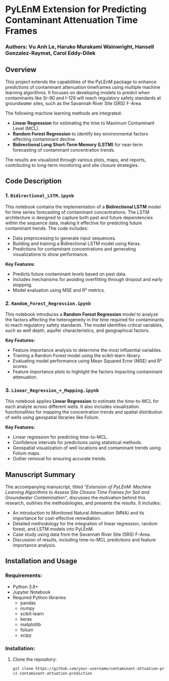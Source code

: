 # PyLEnM Extension for Predicting Contaminant Attenuation Time Frames

### Authors: Vu Anh Le, Haruko Murakami Wainwright, Hansell Gonzalez-Raymat, Carol Eddy-Dilek

## Overview

This project extends the capabilities of the PyLEnM package to enhance predictions of contaminant attenuation timeframes using multiple machine learning algorithms. It focuses on developing models to predict when contaminants like Sr-90 and I-129 will reach regulatory safety standards at groundwater sites, such as the Savannah River Site (SRS) F-Area.

The following machine learning methods are integrated:
- **Linear Regression** for estimating the time to Maximum Contaminant Level (MCL).
- **Random Forest Regression** to identify key environmental factors affecting contaminant decline.
- **Bidirectional Long Short-Term Memory (LSTM)** for near-term forecasting of contaminant concentration trends.

The results are visualized through various plots, maps, and reports, contributing to long-term monitoring and site closure strategies.

## Code Description

### 1. `Bidirectional_LSTM.ipynb`
This notebook contains the implementation of a **Bidirectional LSTM** model for time series forecasting of contaminant concentrations. The LSTM architecture is designed to capture both past and future dependencies within the sequence data, making it effective for predicting future contaminant trends. The code includes:
- Data preprocessing to generate input sequences.
- Building and training a Bidirectional LSTM model using Keras.
- Predictions for contaminant concentrations and generating visualizations to show performance.

**Key Features:**
- Predicts future contaminant levels based on past data.
- Includes mechanisms for avoiding overfitting through dropout and early stopping.
- Model evaluation using MSE and R² metrics.

### 2. `Random_Forest_Regression.ipynb`
This notebook introduces a **Random Forest Regression** model to analyze the factors affecting the heterogeneity in the time required for contaminants to reach regulatory safety standards. The model identifies critical variables, such as well depth, aquifer characteristics, and geographical factors.

**Key Features:**
- Feature importance analysis to determine the most influential variables.
- Training a Random Forest model using the scikit-learn library.
- Evaluating model performance using Mean Squared Error (MSE) and R² scores.
- Feature importance plots to highlight the factors impacting contaminant attenuation.

### 3. `Linear_Regression_+_Mapping.ipynb`
This notebook applies **Linear Regression** to estimate the time-to-MCL for each analyte across different wells. It also includes visualization functionalities for mapping the concentration trends and spatial distribution of wells using geospatial libraries like Folium.

**Key Features:**
- Linear regression for predicting time-to-MCL.
- Confidence intervals for predictions using statistical methods.
- Geospatial visualization of well locations and contaminant trends using Folium maps.
- Outlier removal for ensuring accurate trends.

## Manuscript Summary

The accompanying manuscript, titled _"Extension of PyLEnM: Machine Learning Algorithms to Assess Site Closure Time Frames for Soil and Groundwater Contamination"_, discusses the motivation behind this research, outlines the methodologies, and presents the results. It includes:
- An introduction to Monitored Natural Attenuation (MNA) and its importance for cost-effective remediation.
- Detailed methodology for the integration of linear regression, random forest, and LSTM models into PyLEnM.
- Case study using data from the Savannah River Site (SRS) F-Area.
- Discussion of results, including time-to-MCL predictions and feature importance analysis.

## Installation and Usage

### Requirements:
- Python 3.8+
- Jupyter Notebook
- Required Python libraries: 
  - pandas
  - numpy
  - scikit-learn
  - keras
  - matplotlib
  - folium
  - scipy

### Installation:
1. Clone the repository:
   ```bash
   git clone https://github.com/your-username/contaminant-attuation-prediction.git
   cd contaminant-attuation-prediction
